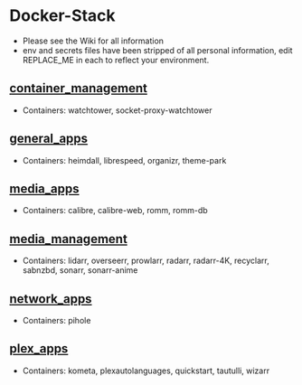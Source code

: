 # Docker-Stack

* Please see the Wiki for all information
* env and secrets files have been stripped of all personal information, edit REPLACE_ME in each to reflect your environment.

## [container_management](https://github.com/spcrepeau/Docker-Stack/tree/main/container_management)

* Containers: watchtower, socket-proxy-watchtower

## [general_apps](https://github.com/spcrepeau/Docker-Stack/tree/main/general_apps)

* Containers: heimdall, librespeed, organizr, theme-park

## [media_apps](https://github.com/spcrepeau/Docker-Stack/tree/main/media_apps)

* Containers: calibre, calibre-web, romm, romm-db

## [media_management](https://github.com/spcrepeau/Docker-Stack/tree/main/media_management)

* Containers: lidarr, overseerr, prowlarr, radarr, radarr-4K, recyclarr, sabnzbd, sonarr, sonarr-anime

## [network_apps](https://github.com/spcrepeau/Docker-Stack/tree/main/network_apps)

* Containers: pihole

## [plex_apps](https://github.com/spcrepeau/Docker-Stack/tree/main/plex_apps)

* Containers: kometa, plexautolanguages, quickstart, tautulli, wizarr
